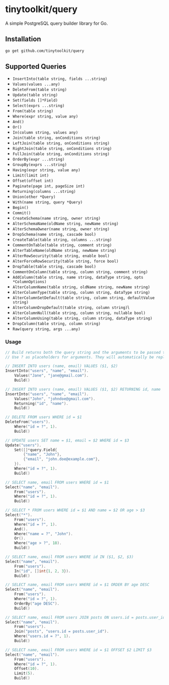 # tinytoolkit/query

A simple PostgreSQL query builder library for Go.

## Installation

```bash
go get github.com/tinytoolkit/query
```

## Supported Queries

- `InsertInto(table string, fields ...string)` 
- `Values(values ...any)`
- `DeleteFrom(table string)`
- `Update(table string)`
- `Set(fields []*Field)`
- `Select(exprs ...string)`
- `From(table string)`
- `Where(expr string, value any)`
- `And()`
- `Or()`
- `In(column string, values any)`
- `Join(table string, onConditions string)`
- `LeftJoin(table string, onConditions string)`
- `RightJoin(table string, onConditions string)`
- `FullJoin(table string, onConditions string)`
- `OrderBy(expr ...string)`
- `GroupBy(exprs ...string)`
- `Having(expr string, value any)`
- `Limit(limit int)`
- `Offset(offset int)`
- `Paginate(page int, pageSize int)`
- `Returning(columns ...string)`
- `Union(other *Query)`
- `With(name string, query *Query)`
- `Begin()`
- `Commit()`
- `CreateSchema(name string, owner string)`
- `AlterSchemaName(oldName string, newName string)`
- `AlterSchemaOwner(name string, owner string)`
- `DropSchema(name string, cascade bool)`
- `CreateTable(table string, columns ...string)`
- `CommentOnTable(table string, comment string)`
- `AlterTableName(oldName string, newName string)`
- `AlterRowSecurity(table string, enable bool)`
- `AlterForceRowSecurity(table string, force bool)`
- `DropTable(table string, cascade bool)`
- `CommentOnColumn(table string, column string, comment string)`
- `AddColumn(table string, name string, dataType string, opts *ColumnOptions)`
- `AlterColumnName(table string, oldName string, newName string)`
- `AlterColumnType(table string, column string, dataType string)`
- `AlterColumnSetDefault(table string, column string, defaultValue string)`
- `AlterColumnDropDefault(table string, column string)`\
- `AlterColumnNull(table string, column string, nullable bool)`
- `AlterColumnUsing(table string, column string, dataType string)`
- `DropColumn(table string, column string)`
- `Raw(query string, args ...any)`

### Usage

```go
// Build returns both the query string and the arguments to be passed to the database driver.
// Use ? as placeholders for arguments. They will automatically be replaced with $1, $2, etc.

// INSERT INTO users (name, email) VALUES ($1, $2)
InsertInto("users", "name", "email").
    Values("Jane", "jane@gmail.com").
    Build()

// INSERT INTO users (name, email) VALUES ($1, $2) RETURNING id, name
InsertInto("users", "name", "email").
	Values("John", "johndoe@gmail.com").
	Returning("id", "name").
	Build()

// DELETE FROM users WHERE id = $1
DeleteFrom("users").
    Where("id = ?", 1).
    Build()

// UPDATE users SET name = $1, email = $2 WHERE id = $3
Update("users").
	Set([]*query.Field{
		{"name", "John"},
		{"email", "john.doe@example.com"},
	}).
	Where("id = ?", 1).
    Build()

// SELECT name, email FROM users WHERE id = $1
Select("name", "email").
	From("users").
	Where("id = ?", 1).
	Build()

// SELECT * FROM users WHERE id = $1 AND name = $2 OR age > $3
Select("*").
	From("users").
	Where("id = ?", 1).
	And().
	Where("name = ?", "John").
	Or().
	Where("age > ?", 18).
	Build()

// SELECT name, email FROM users WHERE id IN ($1, $2, $3)
Select("name", "email").
	From("users").
	In("id", []int{1, 2, 3}).
	Build()

// SELECT name, email FROM users WHERE id = $1 ORDER BY age DESC
Select("name", "email").
	From("users").
	Where("id = ?", 1).
	OrderBy("age DESC").
	Build()

// SELECT name, email FROM users JOIN posts ON users.id = posts.user_id WHERE users.id = $1
Select("name", "email").
	From("users").
	Join("posts", "users.id = posts.user_id").
	Where("users.id = ?", 1).
	Build()

// SELECT name, email FROM users WHERE id = $1 OFFSET $2 LIMIT $3
Select("name", "email").
	From("users").
	Where("id = ?", 1).
	Offset(10).
	Limit(5).
	Build()
```
